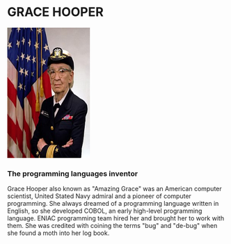 # GRACE HOOPER

<img src="../images/hooper.png" width="190" height="300" />

### The programming languages inventor

Grace Hooper also known as "Amazing Grace" was an American computer scientist, United Stated Navy admiral and a pioneer of computer programming. She always dreamed of a programming language written in English, so she developed COBOL, an early high-level programming language. ENIAC programming team hired her and brought her to work with them. She was credited with coining the terms "bug" and "de-bug" when she found a moth into her log book. 
